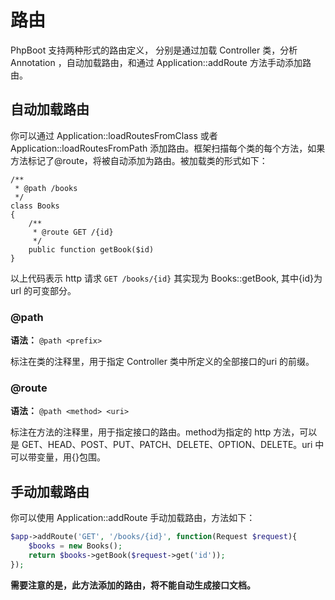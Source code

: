 # 路由

PhpBoot 支持两种形式的路由定义， 分别是通过加载 Controller 类，分析 Annotation ，自动加载路由，和通过 Application::addRoute 方法手动添加路由。

## 自动加载路由

你可以通过 Application::loadRoutesFromClass 或者 Application::loadRoutesFromPath 添加路由。框架扫描每个类的每个方法，如果方法标记了@route，将被自动添加为路由。被加载类的形式如下：

```
/**
 * @path /books
 */
class Books
{
    /**
     * @route GET /{id}
     */
    public function getBook($id)
}
```
以上代码表示 http 请求 ```GET /books/{id}``` 其实现为 Books::getBook, 其中{id}为url 的可变部分。

### @path 

**语法：** ```@path <prefix>```

标注在类的注释里，用于指定 Controller 类中所定义的全部接口的uri 的前缀。


### @route

**语法：** ```@path <method> <uri>```

标注在方法的注释里，用于指定接口的路由。method为指定的 http 方法，可以是 GET、HEAD、POST、PUT、PATCH、DELETE、OPTION、DELETE。uri 中可以带变量，用{}包围。

## 手动加载路由

你可以使用 Application::addRoute 手动加载路由，方法如下：

```PHP
$app->addRoute('GET', '/books/{id}', function(Request $request){
    $books = new Books();
    return $books->getBook($request->get('id'));
});

```

**需要注意的是，此方法添加的路由，将不能自动生成接口文档。**




